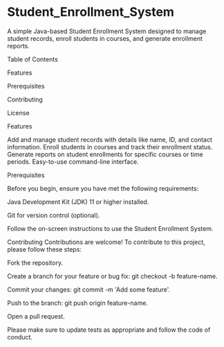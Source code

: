 # Student_Enrollment_System

A simple Java-based Student Enrollment System designed to manage student records, enroll students in courses, and generate enrollment reports.

Table of Contents

Features

Prerequisites

Contributing

License

Features


Add and manage student records with details like name, ID, and contact information.
Enroll students in courses and track their enrollment status.
Generate reports on student enrollments for specific courses or time periods.
Easy-to-use command-line interface.




Prerequisites

Before you begin, ensure you have met the following requirements:

Java Development Kit (JDK) 11 or higher installed.

Git for version control (optional).






Follow the on-screen instructions to use the Student Enrollment System.

Contributing Contributions are welcome! To contribute to this project, please follow these steps:



Fork the repository.

Create a branch for your feature or bug fix: git checkout -b feature-name.

Commit your changes: git commit -m 'Add some feature'.

Push to the branch: git push origin feature-name.

Open a pull request.

Please make sure to update tests as appropriate and follow the code of conduct.

